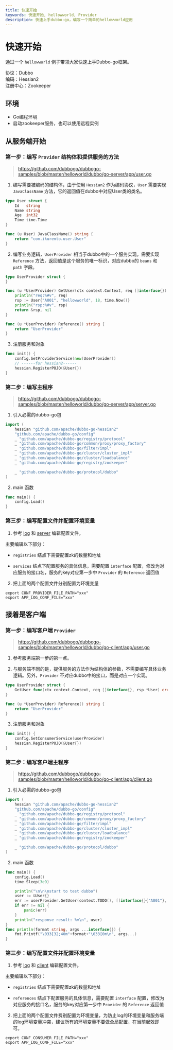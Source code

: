 ```yaml
---
title: 快速开始
keywords: 快速开始, hellowworld, Provider
description: 快速上手dubbo-go，编写一个简单的hellowworld应用
---
```


# 快速开始

通过一个 `hellowworld` 例子带领大家快速上手Dubbo-go框架。

协议：Dubbo     
编码：Hessian2  
注册中心：Zookeeper 

## 环境

* Go编程环境
* 启动zookeeper服务，也可以使用远程实例

## 从服务端开始

### 第一步：编写 `Provider` 结构体和提供服务的方法

> https://github.com/dubbogo/dubbogo-samples/blob/master/helloworld/dubbo/go-server/app/user.go

1. 编写需要被编码的结构体，由于使用 `Hessian2` 作为编码协议，`User` 需要实现 `JavaClassName` 方法，它的返回值在dubbo中对应User类的类名。

```go
type User struct {
	Id   string
	Name string
	Age  int32
	Time time.Time
}

func (u User) JavaClassName() string {
	return "com.ikurento.user.User"
}
```

2. 编写业务逻辑，`UserProvider` 相当于dubbo中的一个服务实现。需要实现 `Reference` 方法，返回值是这个服务的唯一标识，对应dubbo的 `beans` 和 `path` 字段。

```go
type UserProvider struct {
}

func (u *UserProvider) GetUser(ctx context.Context, req []interface{}) (*User, error) {
	println("req:%#v", req)
	rsp := User{"A001", "hellowworld", 18, time.Now()}
	println("rsp:%#v", rsp)
	return &rsp, nil
}

func (u *UserProvider) Reference() string {
	return "UserProvider"
}
```

3. 注册服务和对象

```go
func init() {
	config.SetProviderService(new(UserProvider))
	// ------for hessian2------
	hessian.RegisterPOJO(&User{})
}
```

### 第二步：编写主程序

> https://github.com/dubbogo/dubbogo-samples/blob/master/helloworld/dubbo/go-server/app/server.go

1. 引入必需的dubbo-go包

```go
import (
	hessian "github.com/apache/dubbo-go-hessian2"
	"github.com/apache/dubbo-go/config"
	_ "github.com/apache/dubbo-go/registry/protocol"
	_ "github.com/apache/dubbo-go/common/proxy/proxy_factory"
	_ "github.com/apache/dubbo-go/filter/impl"
	_ "github.com/apache/dubbo-go/cluster/cluster_impl"
	_ "github.com/apache/dubbo-go/cluster/loadbalance"
	_ "github.com/apache/dubbo-go/registry/zookeeper"

	_ "github.com/apache/dubbo-go/protocol/dubbo"
)

```

2. main 函数

```go
func main() {
	config.Load()
}
```

### 第三步：编写配置文件并配置环境变量

1. 参考 [log](https://github.com/dubbogo/dubbogo-samples/blob/master/helloworld/dubbo/go-server/profiles/release/log.yml) 和 [server](https://github.com/dubbogo/dubbogo-samples/blob/master/helloworld/dubbo/go-server/profiles/release/server.yml) 编辑配置文件。

主要编辑以下部分：

* `registries` 结点下需要配置zk的数量和地址

* `services` 结点下配置服务的具体信息，需要配置 `interface` 配置，修改为对应服务的接口名，服务的key对应第一步中 `Provider` 的 `Reference` 返回值

2. 把上面的两个配置文件分别配置为环境变量

```shell
export CONF_PROVIDER_FILE_PATH="xxx"
export APP_LOG_CONF_FILE="xxx"
```

## 接着是客户端

### 第一步：编写客户端 `Provider`

> https://github.com/dubbogo/dubbogo-samples/blob/master/helloworld/dubbo/go-client/app/user.go

1. 参考服务端第一步的第一点。

2. 与服务端不同的是，提供服务的方法作为结构体的参数，不需要编写具体业务逻辑。另外，`Provider` 不对应dubbo中的接口，而是对应一个实现。

```go
type UserProvider struct {
	GetUser func(ctx context.Context, req []interface{}, rsp *User) error
}

func (u *UserProvider) Reference() string {
	return "UserProvider"
}
```

3. 注册服务和对象

```go
func init() {
	config.SetConsumerService(userProvider)
	hessian.RegisterPOJO(&User{})
}
```

### 第二步：编写客户端主程序

> https://github.com/dubbogo/dubbogo-samples/blob/master/helloworld/dubbo/go-client/app/client.go

1. 引入必需的dubbo-go包

```go
import (
	hessian "github.com/apache/dubbo-go-hessian2"
	"github.com/apache/dubbo-go/config"
	_ "github.com/apache/dubbo-go/registry/protocol"
	_ "github.com/apache/dubbo-go/common/proxy/proxy_factory"
	_ "github.com/apache/dubbo-go/filter/impl"
	_ "github.com/apache/dubbo-go/cluster/cluster_impl"
	_ "github.com/apache/dubbo-go/cluster/loadbalance"
	_ "github.com/apache/dubbo-go/registry/zookeeper"

	_ "github.com/apache/dubbo-go/protocol/dubbo"
)
```

2. main 函数

```go
func main() {
	config.Load()
	time.Sleep(3e9)

	println("\n\n\nstart to test dubbo")
	user := &User{}
	err := userProvider.GetUser(context.TODO(), []interface{}{"A001"}, user)
	if err != nil {
		panic(err)
	}
	println("response result: %v\n", user)
}
func println(format string, args ...interface{}) {
	fmt.Printf("\033[32;40m"+format+"\033[0m\n", args...)
}
```

### 第三步：编写配置文件并配置环境变量

1. 参考 [log](https://github.com/dubbogo/dubbogo-samples/blob/master/helloworld/dubbo/go-client/profiles/release/log.yml) 和 [client](https://github.com/dubbogo/dubbogo-samples/blob/master/helloworld/dubbo/go-client/profiles/release/client.yml) 编辑配置文件。

主要编辑以下部分：

* `registries` 结点下需要配置zk的数量和地址

* `references` 结点下配置服务的具体信息，需要配置 `interface` 配置，修改为对应服务的接口名，服务的key对应第一步中 `Provider` 的 `Reference` 返回值

2. 把上面的两个配置文件费别配置为环境变量，为防止log的环境变量和服务端的log环境变量冲突，建议所有的环境变量不要做全局配置，在当前起效即可。

```shell
export CONF_CONSUMER_FILE_PATH="xxx"
export APP_LOG_CONF_FILE="xxx"
```
